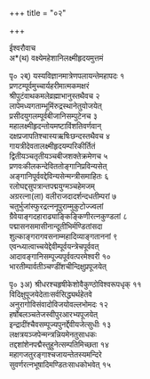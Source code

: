 +++
title = "०२"

+++
    
ईश्वरौवाच  
अ*(थ) वक्ष्येमहेशानिलक्ष्मीहृदयमुत्तमं   
    
पृ० २ब्) यस्यविज्ञानमात्रेणपलायन्तेमहापदः १   
प्रणटम्पूर्वमुच्चार्यहरीमात्मकमक्षरं   
श्रीपुटंवाथकमलेव्रह्माभानुस्तथैवच २   
लापेमध्यगताम्भूमिंरुद्रस्थानेतुयोजयेत्   
प्रसीदयुगलम्पूर्वबीजानिसम्पुटेनच ३   
महालक्ष्मीहृदन्तोयमष्टाविंशतिवर्णवान्   
दक्षप्रजापतिश्चास्यऋषिःछन्दस्तथैवच ४   
गायत्रीदेवतालक्ष्मीहृदयम्परिकीर्तितं   
द्वितीयञ्चतृतीयञ्चबीजशक्तेक्रमेणच ५   
प्रणवःकीलकन्देविततोङ्गानिप्रविन्यसेत्   
अङ्गानिपूर्ववद्देविन्यसेन्मन्त्रीसमाहितः ६   
रलोघद्दसुपत्रान्तपद्मयुग्मञ्चहेमजम्   
अग्ररत्ना(ला) वलीराजदादर्शन्दधतीम्परां ७   
चतुर्भुजांस्फुरद्रत्ननूपुराम्मुकुटोज्ज्वलां   
ग्रैवेयाङ्गदहाराढ्याङ्किङ्किणीरत्नकुण्डलां ८   
पद्मासनसमासीनान्दूतीभिर्मण्डितांसदा   
शुल्काङ्गरागवसनाम्महादिव्याङ्गताननां ९   
एवन्ध्यात्वाच्चयेद्देवीम्पूर्वयन्त्रेचपूर्ववत्   
आदावङ्गानिसम्पूज्यपूर्ववत्परमेश्वरी १०   
भारतीम्पार्वतीञ्चण्डींशचीन्दिक्षुप्रपूजयेत्   
    
पृ० ३अ) श्रीधरश्चहृषीकेशोवैकुण्ठोविश्वरूपधृक् ११   
विदिक्षुपूजयेदेताःसर्वसिद्ध्यर्थहेतवे   
अनुरागोविसंवादोविजयोवल्लभोमदः १२   
हर्षोबलञ्चतेजस्वीपुरआरभ्यपूजयेत्   
इन्द्रादींश्चैवसम्पूज्यपुनर्द्देवीयजेत्सुधीः १३   
लक्षत्रयञ्जपेन्मन्त्रन्नियमेनतुसाधकः   
तद्दशांशेनपद्मैस्तुहुनेत्सम्पतिमिच्छता १४   
महागजतुरङ्गाश्चजायन्तेतस्यमन्दिरे   
सुवर्णरत्नभूषादिमण्डितःसाधकोभवेत् १५   
    
